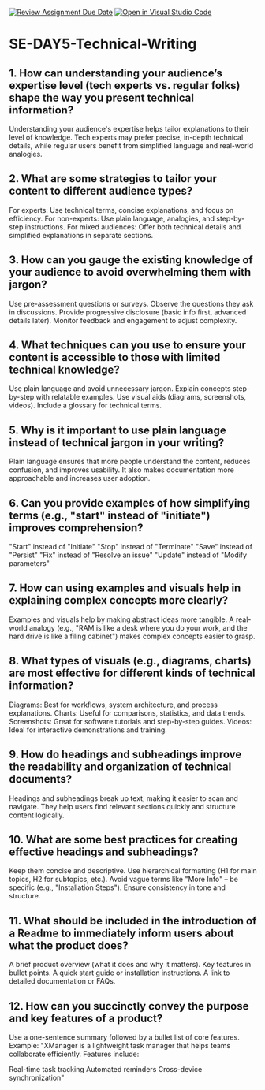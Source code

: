 [![Review Assignment Due Date](https://classroom.github.com/assets/deadline-readme-button-22041afd0340ce965d47ae6ef1cefeee28c7c493a6346c4f15d667ab976d596c.svg)](https://classroom.github.com/a/zsAR-pyY)
[![Open in Visual Studio Code](https://classroom.github.com/assets/open-in-vscode-2e0aaae1b6195c2367325f4f02e2d04e9abb55f0b24a779b69b11b9e10269abc.svg)](https://classroom.github.com/online_ide?assignment_repo_id=18686912&assignment_repo_type=AssignmentRepo)
# SE-DAY5-Technical-Writing
## 1. How can understanding your audience’s expertise level (tech experts vs. regular folks) shape the way you present technical information?
Understanding your audience's expertise helps tailor explanations to their level of knowledge. Tech experts may prefer precise, in-depth technical details, while regular users benefit from simplified language and real-world analogies.

## 2. What are some strategies to tailor your content to different audience types?
For experts: Use technical terms, concise explanations, and focus on efficiency.
For non-experts: Use plain language, analogies, and step-by-step instructions.
For mixed audiences: Offer both technical details and simplified explanations in separate sections.

## 3. How can you gauge the existing knowledge of your audience to avoid overwhelming them with jargon?
Use pre-assessment questions or surveys.
Observe the questions they ask in discussions.
Provide progressive disclosure (basic info first, advanced details later).
Monitor feedback and engagement to adjust complexity.

## 4. What techniques can you use to ensure your content is accessible to those with limited technical knowledge?
Use plain language and avoid unnecessary jargon.
Explain concepts step-by-step with relatable examples.
Use visual aids (diagrams, screenshots, videos).
Include a glossary for technical terms.

## 5. Why is it important to use plain language instead of technical jargon in your writing?
Plain language ensures that more people understand the content, reduces confusion, and improves usability. It also makes documentation more approachable and increases user adoption.

## 6. Can you provide examples of how simplifying terms (e.g., "start" instead of "initiate") improves comprehension?
"Start" instead of "Initiate"
"Stop" instead of "Terminate"
"Save" instead of "Persist"
"Fix" instead of "Resolve an issue"
"Update" instead of "Modify parameters"

## 7. How can using examples and visuals help in explaining complex concepts more clearly?
Examples and visuals help by making abstract ideas more tangible. A real-world analogy (e.g., "RAM is like a desk where you do your work, and the hard drive is like a filing cabinet") makes complex concepts easier to grasp.

## 8. What types of visuals (e.g., diagrams, charts) are most effective for different kinds of technical information?
Diagrams: Best for workflows, system architecture, and process explanations.
Charts: Useful for comparisons, statistics, and data trends.
Screenshots: Great for software tutorials and step-by-step guides.
Videos: Ideal for interactive demonstrations and training.

## 9. How do headings and subheadings improve the readability and organization of technical documents?
Headings and subheadings break up text, making it easier to scan and navigate. They help users find relevant sections quickly and structure content logically.
## 10. What are some best practices for creating effective headings and subheadings?
Keep them concise and descriptive.
Use hierarchical formatting (H1 for main topics, H2 for subtopics, etc.).
Avoid vague terms like "More Info" – be specific (e.g., "Installation Steps").
Ensure consistency in tone and structure.

## 11. What should be included in the introduction of a Readme to immediately inform users about what the product does?
A brief product overview (what it does and why it matters).
Key features in bullet points.
A quick start guide or installation instructions.
A link to detailed documentation or FAQs.

## 12. How can you succinctly convey the purpose and key features of a product?
Use a one-sentence summary followed by a bullet list of core features. Example:
"XManager is a lightweight task manager that helps teams collaborate efficiently. Features include:

Real-time task tracking
Automated reminders
Cross-device synchronization"
